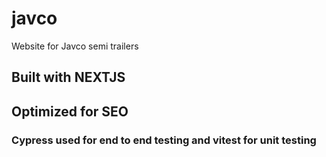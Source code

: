 # javco
Website for Javco semi trailers
## Built with NEXTJS

## Optimized for SEO

### Cypress used for end to end testing and vitest for unit testing